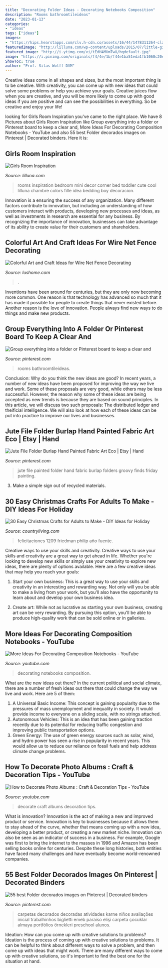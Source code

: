 ```yaml
---
title: "Decorating Folder Ideas - Decorating Notebooks Composition"
description: "Rooms bathroomtileideas"
date: "2023-01-13"
categories:
- "ideas"
tags: ["ideas"]
images:
- "https://hips.hearstapps.com/clv.h-cdn.co/assets/16/44/1478311264-clx1209085a.jpg?crop=1.0xw:1xh;center,top&amp;resize=768:*"
featuredImage: "http://lilluna.com/wp-content/uploads/2015/07/little-girl-rooms-3.jpg"
featured_image: "http://i.ytimg.com/vi/tEdH4MUmTwU/hqdefault.jpg"
image: "https://i.pinimg.com/originals/f4/4e/1b/f44e1ba51eda1fb1068c20e8b01e706f.jpg"
ShowToc: true
author: "Prof. Silas Wolff DVM"
---
```



Creative ideas come in all shapes and sizes, but the most important thing is to be creative. With creativity, you can come up with new ideas that could solve some problems or help you achieve your goals. Creative juices flow when you are creative, and you will be more likely to come up with good ideas if you are positive and can see the possibilities in everything. So be creative and enjoy your life!

	

		
looking for Girls Room Inspiration you've came to the right place. We have 8 Pictures about Girls Room Inspiration like Group everything into a folder or Pinterest board to keep a clear and, More Ideas For Decorating Composition Notebooks - YouTube and also 55 best Folder decorados images on Pinterest | Decorated binders. Here it is:
		
    
## Girls Room Inspiration

<img loading=lazy src="http://lilluna.com/wp-content/uploads/2015/07/little-girl-rooms-3.jpg" onerror="this.onerror=null;this.src='https://tse2.mm.bing.net/th?id=OIP.uE8il85zocAw4iIPdp3hGAHaHa&amp;pid=15.1';" alt="Girls Room Inspiration">

_Source: lilluna.com_

>rooms inspiration bedroom mini decor corner bed toddler cute cool lilluna chambre colors fille idea bedding boy decoracion. 

	

Innovation is a ensuring the success of any organization. Many different factors contribute to innovation, but including an understanding of how customers interact with products, developing new processes and ideas, as well as investments in research are essential for any business. By recognizing the importance of innovation, businesses can take advantage of its ability to create value for their customers and shareholders.

    
## Colorful Art And Craft Ideas For Wire Net Fence Decorating

<img loading=lazy src="https://www.lushome.com/wp-content/uploads/2014/05/fence-decorating-ideas-cross-stitch-designs-urban-x-stitch-3.jpg" onerror="this.onerror=null;this.src='https://tse3.mm.bing.net/th?id=OIP.RGB8c6CAZGAIznTF5HU-ygHaFj&amp;pid=15.1';" alt="Colorful Art and Craft Ideas for Wire Net Fence Decorating">

_Source: lushome.com_

>. 

	

Inventions have been around for centuries, but they are only now becoming more common. One reason is that technology has advanced so much that it has made it possible for people to create things that never existed before. Another reason is the love of innovation. People always find new ways to do things and make new products.

    
## Group Everything Into A Folder Or Pinterest Board To Keep A Clear And

<img loading=lazy src="https://i.pinimg.com/originals/f4/4e/1b/f44e1ba51eda1fb1068c20e8b01e706f.jpg" onerror="this.onerror=null;this.src='https://tse2.mm.bing.net/th?id=OIP.qa0ofghBaqeiUr_2Zg2r6gHaJ4&amp;pid=15.1';" alt="Group everything into a folder or Pinterest board to keep a clear and">

_Source: pinterest.com_

>rooms bathroomtileideas. 

	

Conclusion: Why do you think the new ideas are good?
In recent years, a number of new ideas have been proposed for improving the way we live and work. Some of these proposals are very good, while others may be less successful. However, the reason why some of these ideas are being accepted as new trends is because they are based on sound principles. In this article, we will discuss two such proposals: The distributed ledger and theificial intelligence. We will also look at how each of these ideas can be put into practice to improve our lives and businesses.

    
## Jute File Folder Burlap Hand Painted Fabric Art Eco | Etsy | Hand

<img loading=lazy src="https://i.pinimg.com/736x/ef/18/5a/ef185a662d1554c6a527d211779229a6--hand-painted-fabric-file-folders.jpg" onerror="this.onerror=null;this.src='https://tse1.mm.bing.net/th?id=OIP.CNg4K0D_rYWFrFuGD789VwDsEI&amp;pid=15.1';" alt="Jute File Folder Burlap Hand Painted Fabric Art Eco | Etsy | Hand">

_Source: pinterest.com_

>jute file painted folder hand fabric burlap folders groovy finds friday painting. 

	

3. Make a simple sign out of recycled materials.

    
## 30 Easy Christmas Crafts For Adults To Make - DIY Ideas For Holiday

<img loading=lazy src="https://hips.hearstapps.com/clv.h-cdn.co/assets/16/44/1478311264-clx1209085a.jpg?crop=1.0xw:1xh;center,top&amp;resize=768:*" onerror="this.onerror=null;this.src='https://tse2.mm.bing.net/th?id=OIP.ahO9RW970BfDns7EVg3PmwHaLH&amp;pid=15.1';" alt="30 Easy Christmas Crafts for Adults to Make - DIY Ideas for Holiday">

_Source: countryliving.com_

>felicitaciones 1209 friedman philip año fuente. 

	

Creative ways to use your skills and creativity.
Creative ways to use your skills and creativity are a great way to get ahead in life. Whether you're looking to develop new skills or simply use your creativity to explore new ideas, there are plenty of options available. Here are a few creative ideas that may help you reach your goals:
1. Start your own business: This is a great way to use your skills and creativity in an interesting and rewarding way. Not only will you be able to make a living from your work, but you'll also have the opportunity to learn about and develop your own business idea.

2. Create art: While not as lucrative as starting your own business, creating art can be very rewarding. By pursuing this option, you'll be able to produce high-quality work that can be sold online or in galleries.


    
## More Ideas For Decorating Composition Notebooks - YouTube

<img loading=lazy src="https://i.ytimg.com/vi/5Zp7l_NWojg/maxresdefault.jpg" onerror="this.onerror=null;this.src='https://tse2.mm.bing.net/th?id=OIP.EGyBYyw0SJ0itdPSajDJkAHaEK&amp;pid=15.1';" alt="More Ideas For Decorating Composition Notebooks - YouTube">

_Source: youtube.com_

>decorating notebooks composition. 

	

What are the new ideas out there?
In the current political and social climate, there are a number of fresh ideas out there that could change the way we live and work. Here are 5 of them: 
1. A Universal Basic Income: This concept is gaining popularity due to the pressures of mass unemployment and inequality in society. It would provide income to everyone on a sliding scale, with no strings attached.
2. Autonomous Vehicles: This is an idea that has been gaining traction recently due to its potential for reducing traffic congestion and improving public transportation options.
3. Green Energy: The use of green energy sources such as solar, wind, and hydro power has seen a rise in popularity in recent years. This would allow us to reduce our reliance on fossil fuels and help address climate change problems.

    
## How To Decorate Photo Albums : Craft &amp; Decoration Tips - YouTube

<img loading=lazy src="http://i.ytimg.com/vi/tEdH4MUmTwU/hqdefault.jpg" onerror="this.onerror=null;this.src='https://tse1.mm.bing.net/th?id=OIP.mdWQhyQxjmn8CeitAIZOMgHaFj&amp;pid=15.1';" alt="How to Decorate Photo Albums : Craft &amp; Decoration Tips - YouTube">

_Source: youtube.com_

>decorate craft albums decoration tips. 

	

What is innovation?
Innovation is the act of making a new and improved product or service. Innovation is key to businesses because it allows them to stay ahead of the curve, whether that means coming up with a new idea, developing a better product, or creating a new market niche. Innovation can also be seen as an indicator of success in a business. For example, Google was first to bring the internet to the masses in 1996 and Amazon has been selling books online for centuries. Despite these long histories, both entities have faced many challenges and have eventually become world-renowned companies.

    
## 55 Best Folder Decorados Images On Pinterest | Decorated Binders

<img loading=lazy src="https://i.pinimg.com/736x/38/5d/4a/385d4a658398523d422e0bb92b6106d2.jpg" onerror="this.onerror=null;this.src='https://tse3.mm.bing.net/th?id=OIP.hGhN3RlrxiO-coYHy1tgSgHaNK&amp;pid=15.1';" alt="55 best Folder decorados images on Pinterest | Decorated binders">

_Source: pinterest.com_

>carpetas decorados decoradas atividades karne niños avaliações inicial trabalhinhos biglietti emeb paraiso elişi carpeta çocuklar almaya portfólios örnekleri preschool alunos. 

	

Ideation: How can you come up with creative solutions to problems?
Ideation is the process of coming up with creative solutions to problems. It can be helpful to think about different ways to solve a problem, and then come up with ideas that might work. There are many different ways to come up with creative solutions, so it's important to find the best one for the situation at hand.

